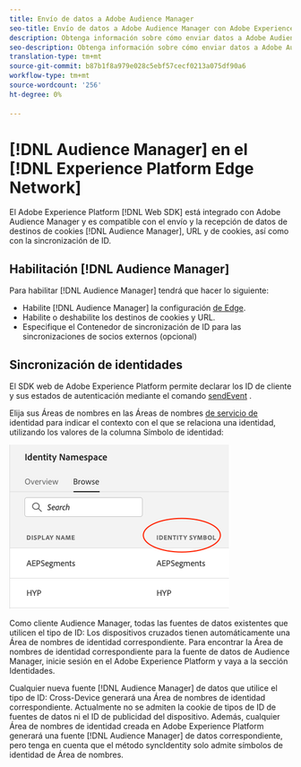 ```yaml
---
title: Envío de datos a Adobe Audience Manager
seo-title: Envío de datos a Adobe Audience Manager con Adobe Experience Platform Web SDK
description: Obtenga información sobre cómo enviar datos a Adobe Audience Manager con el SDK web Experience Platform
seo-description: Obtenga información sobre cómo enviar datos a Adobe Audience Manager con el SDK web Experience Platform
translation-type: tm+mt
source-git-commit: b87b1f8a979e028c5ebf57cecf0213a075df90a6
workflow-type: tm+mt
source-wordcount: '256'
ht-degree: 0%

---
```



# [!DNL Audience Manager] en el [!DNL Experience Platform Edge Network]

El Adobe Experience Platform [!DNL Web SDK] está integrado con Adobe Audience Manager y es compatible con el envío y la recepción de datos de destinos de cookies [!DNL Audience Manager], URL y de cookies, así como con la sincronización de ID.

## Habilitación [!DNL Audience Manager]

Para habilitar [!DNL Audience Manager] tendrá que hacer lo siguiente:

- Habilite [!DNL Audience Manager] la configuración [de Edge](../../fundamentals/edge-configuration.md).
- Habilite o deshabilite los destinos de cookies y URL.
- Especifique el Contenedor de sincronización de ID para las sincronizaciones de socios externos (opcional)

## Sincronización de identidades

El SDK web de Adobe Experience Platform permite declarar los ID de cliente y sus estados de autenticación mediante el comando [sendEvent](../../fundamentals/identity.md#syncing-identities) .

Elija sus Áreas de nombres en las Áreas de nombres [de servicio de](../../../identity/../identity-service/namespaces.md) identidad para indicar el contexto con el que se relaciona una identidad, utilizando los valores de la columna Símbolo de identidad:

![Vista de la IU de Áreas de nombres](../../../assets/edge_namespaceUI_identity-symbol.png)

Como cliente Audience Manager, todas las fuentes de datos existentes que utilicen el tipo de ID: Los dispositivos cruzados tienen automáticamente una Área de nombres de identidad correspondiente. Para encontrar la Área de nombres de identidad correspondiente para la fuente de datos de Audience Manager, inicie sesión en el Adobe Experience Platform y vaya a la sección Identidades.

Cualquier nueva fuente [!DNL Audience Manager] de datos que utilice el tipo de ID: Cross-Device generará una Área de nombres de identidad correspondiente. Actualmente no se admiten la cookie de tipos de ID de fuentes de datos ni el ID de publicidad del dispositivo. Además, cualquier Área de nombres de identidad creada en Adobe Experience Platform generará una fuente [!DNL Audience Manager] de datos correspondiente, pero tenga en cuenta que el método syncIdentity solo admite símbolos de identidad de Área de nombres.
